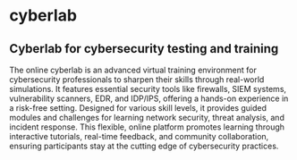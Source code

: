 # cyberlab
## Cyberlab for cybersecurity testing and training ##

The online cyberlab is an advanced virtual training environment for cybersecurity professionals to sharpen their skills through real-world simulations. It features essential security tools like firewalls, SIEM systems, vulnerability scanners, EDR, and IDP/IPS, offering a hands-on experience in a risk-free setting. Designed for various skill levels, it provides guided modules and challenges for learning network security, threat analysis, and incident response. This flexible, online platform promotes learning through interactive tutorials, real-time feedback, and community collaboration, ensuring participants stay at the cutting edge of cybersecurity practices.




